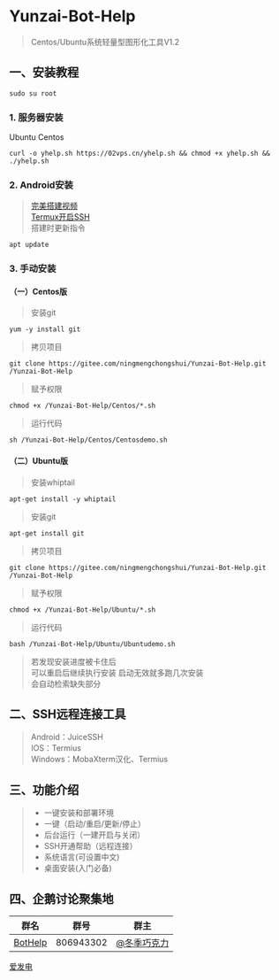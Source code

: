# Yunzai-Bot-Help   
>Centos/Ubuntu系统轻量型图形化工具V1.2    
## 一、安装教程
```
sudo su root
```
### 1. 服务器安装
Ubuntu Centos
```shell
curl -o yhelp.sh https://02vps.cn/yhelp.sh && chmod +x yhelp.sh && ./yhelp.sh
```
### 2. Android安装
>[完美搭建视频](https://b23.tv/csz4oAS)         
>[Termux开启SSH](https://www.bilibili.com/read/cv19908310)         
>搭建时更新指令        
```shell
apt update     
```
### 3. 手动安装
#### （一）Centos版  
>安装git    
```
yum -y install git        
```
>拷贝项目    
```
git clone https://gitee.com/ningmengchongshui/Yunzai-Bot-Help.git  /Yunzai-Bot-Help
```
>赋予权限    
```
chmod +x /Yunzai-Bot-Help/Centos/*.sh
```
>运行代码   
```
sh /Yunzai-Bot-Help/Centos/Centosdemo.sh
```
#### （二）Ubuntu版   
>安装whiptail
```
apt-get install -y whiptail  
``` 
>安装git
```
apt-get install git      
```
>拷贝项目    
```shell
git clone https://gitee.com/ningmengchongshui/Yunzai-Bot-Help.git  /Yunzai-Bot-Help
```
>赋予权限     
```shell
chmod +x /Yunzai-Bot-Help/Ubuntu/*.sh
```
>运行代码    
```shell
bash /Yunzai-Bot-Help/Ubuntu/Ubuntudemo.sh
```
>若发现安装进度被卡住后      
>可以重启后继续执行安装
>启动无效就多跑几次安装    
>会自动检索缺失部分      

## 二、SSH远程连接工具    
> Android：JuiceSSH         
> IOS：Termius     
> Windows：MobaXterm汉化、Termius    

## 三、功能介绍    
> * 一键安装和部署环境     
> * 一键（启动/重启/更新/停止）   
> * 后台运行（一建开启与关闭）    
> * SSH开通帮助（远程连接）   
> * 系统语言(可设置中文)   
> * 桌面安装(入门必备)      

## 四、企鹅讨论聚集地      
群名  | 群号  |  群主 
------------- | -------------  | -------------    
| [BotHelp](https://afdian.net/a/WinterChocolates) | 806943302 | [@冬季巧克力](https://gitee.com/djqkl_znje) |  
[爱发电](https://afdian.net/a/WinterChocolates)    

